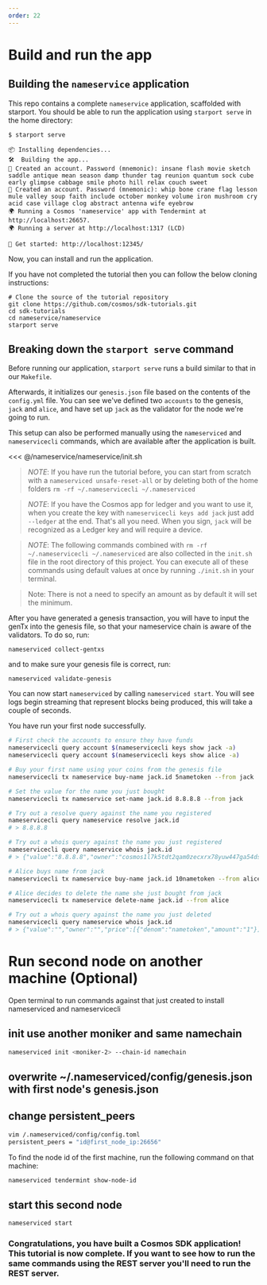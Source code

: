 ```yaml
---
order: 22
---
```


# Build and run the app

## Building the `nameservice` application

This repo contains a complete `nameservice` application, scaffolded with starport. You should be able to run the application using `starport serve` in the home directory:

```
$ starport serve

📦 Installing dependencies...
🛠️  Building the app...
🙂 Created an account. Password (mnemonic): insane flash movie sketch saddle antique mean season damp thunder tag reunion quantum sock cube early glimpse cabbage smile photo hill relax couch sweet
🙂 Created an account. Password (mnemonic): whip bone crane flag lesson mule valley soup faith include october monkey volume iron mushroom cry acid case village clog abstract antenna wife eyebrow
🌍 Running a Cosmos 'nameservice' app with Tendermint at http://localhost:26657.
🌍 Running a server at http://localhost:1317 (LCD)

🚀 Get started: http://localhost:12345/
```


Now, you can install and run the application.

If you have not completed the tutorial then you can follow the below cloning instructions:

```
# Clone the source of the tutorial repository
git clone https://github.com/cosmos/sdk-tutorials.git
cd sdk-tutorials
cd nameservice/nameservice
starport serve
```

## Breaking down the `starport serve` command

Before running our application, `starport serve` runs a build similar to that in our `Makefile`.

Afterwards, it initializes our `genesis.json` file based on the contents of the `config.yml` file. You can see we've defined two `accounts` to the genesis, `jack` and `alice`, and have set up `jack` as the validator for the node we're going to run.

This setup can also be performed manually using the `nameserviced` and `nameservicecli` commands, which are available after the application is built.

<<< @/nameservice/nameservice/init.sh

> _*NOTE*_: If you have run the tutorial before, you can start from scratch with a `nameserviced unsafe-reset-all` or by deleting both of the home folders `rm -rf ~/.nameservicecli ~/.nameserviced`

> _*NOTE*_: If you have the Cosmos app for ledger and you want to use it, when you create the key with `nameservicecli keys add jack` just add `--ledger` at the end. That's all you need. When you sign, `jack` will be recognized as a Ledger key and will require a device.

> _*NOTE*_: The following commands combined with `rm -rf ~/.nameservicecli ~/.nameserviced` are also collected in the `init.sh` file in the root directory of this project. You can execute all of these commands using default values at once by running `./init.sh` in your terminal.


> Note: There is not a need to specify an amount as by default it will set the minimum.

After you have generated a genesis transaction, you will have to input the genTx into the genesis file, so that your nameservice chain is aware of the validators. To do so, run:

`nameserviced collect-gentxs`

and to make sure your genesis file is correct, run:

`nameserviced validate-genesis`

You can now start `nameserviced` by calling `nameserviced start`. You will see logs begin streaming that represent blocks being produced, this will take a couple of seconds.

You have run your first node successfully.

```bash
# First check the accounts to ensure they have funds
nameservicecli query account $(nameservicecli keys show jack -a)
nameservicecli query account $(nameservicecli keys show alice -a)

# Buy your first name using your coins from the genesis file
nameservicecli tx nameservice buy-name jack.id 5nametoken --from jack

# Set the value for the name you just bought
nameservicecli tx nameservice set-name jack.id 8.8.8.8 --from jack

# Try out a resolve query against the name you registered
nameservicecli query nameservice resolve jack.id
# > 8.8.8.8

# Try out a whois query against the name you just registered
nameservicecli query nameservice whois jack.id
# > {"value":"8.8.8.8","owner":"cosmos1l7k5tdt2qam0zecxrx78yuw447ga54dsmtpk2s","price":[{"denom":"nametoken","amount":"5"}]}

# Alice buys name from jack
nameservicecli tx nameservice buy-name jack.id 10nametoken --from alice

# Alice decides to delete the name she just bought from jack
nameservicecli tx nameservice delete-name jack.id --from alice

# Try out a whois query against the name you just deleted
nameservicecli query nameservice whois jack.id
# > {"value":"","owner":"","price":[{"denom":"nametoken","amount":"1"}]}
```

# Run second node on another machine (Optional)

Open terminal to run commands against that just created to install nameserviced and nameservicecli

## init use another moniker and same namechain

```bash
nameserviced init <moniker-2> --chain-id namechain
```

## overwrite ~/.nameserviced/config/genesis.json with first node's genesis.json

## change persistent_peers

```bash
vim /.nameserviced/config/config.toml
persistent_peers = "id@first_node_ip:26656"
```

To find the node id of the first machine, run the following command on that machine:

```bash
nameserviced tendermint show-node-id
```

## start this second node

```bash
nameserviced start
```

### Congratulations, you have built a Cosmos SDK application! This tutorial is now complete. If you want to see how to run the same commands using the REST server you'll need to run the REST server.

